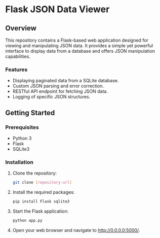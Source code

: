# Flask JSON Data Viewer

## Overview

This repository contains a Flask-based web application designed for viewing and manipulating JSON data. It provides a simple yet powerful interface to display data from a database and offers JSON manipulation capabilities.

### Features

- Displaying paginated data from a SQLite database.
- Custom JSON parsing and error correction.
- RESTful API endpoint for fetching JSON data.
- Logging of specific JSON structures.

## Getting Started

### Prerequisites

- Python 3
- Flask
- SQLite3

### Installation

1. Clone the repository:
   ```bash
   git clone [repository-url]

2. Install the required packages:
    ```bash
    pip install Flask sqlite3

3. Start the Flask application:
    ```bash
    python app.py

4. Open your web browser and navigate to http://0.0.0.0:5000/.

